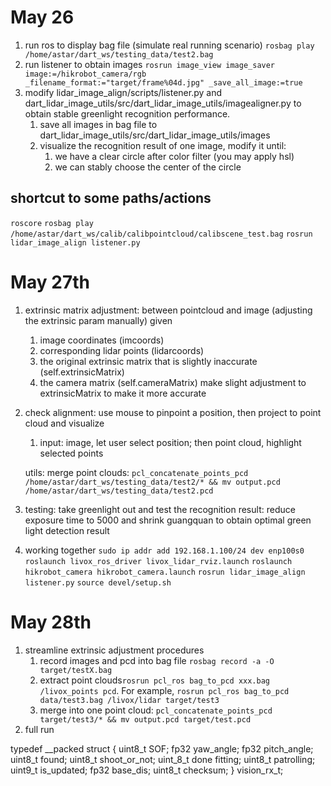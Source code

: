 # May 26
1. run ros to display bag file (simulate real running scenario)
    `rosbag play /home/astar/dart_ws/testing_data/test2.bag`
2. run listener to obtain images
    `rosrun image_view image_saver image:=/hikrobot_camera/rgb _filename_format:="target/frame%04d.jpg" _save_all_image:=true`
3. modify lidar_image_align/scripts/listener.py and dart_lidar_image_utils/src/dart_lidar_image_utils/imagealigner.py to obtain stable greenlight recognition performance.
    1. save all images in bag file to dart_lidar_image_utils/src/dart_lidar_image_utils/images
    2. visualize the recognition result of one image, modify it until:
        1. we have a clear circle after color filter (you may apply hsl)
        2. we can stably choose the center of the circle

## shortcut to some paths/actions

`roscore`
`rosbag play /home/astar/dart_ws/calib/calibpointcloud/calibscene_test.bag`
`rosrun lidar_image_align listener.py`

# May 27th
1. extrinsic matrix adjustment: between pointcloud and image (adjusting the extrinsic param manually)
    given 
    1. image coordinates (imcoords)
    2. corresponding lidar points (lidarcoords)
    3. the original extrinsic matrix that is slightly inaccurate (self.extrinsicMatrix)
    4. the camera matrix (self.cameraMatrix) 
    make slight adjustment to extrinsicMatrix to make it more accurate


    
    

2. check alignment: use mouse to pinpoint a position, then project to point cloud and visualize
    <!-- 1. input: pointcloud, points in pointcloud that is target, image
    2. output: overlaid image of point cloud (transformed using extrinsic matrix) and image -->
    1. input: image, let user select position; then point cloud, highlight selected points

    utils: merge point clouds: `pcl_concatenate_points_pcd /home/astar/dart_ws/testing_data/test2/* && mv output.pcd /home/astar/dart_ws/testing_data/test2.pcd`

3. testing: take greenlight out and test the recognition
    result: reduce exposure time to 5000 and shrink guangquan to obtain optimal green light detection result

4. working together
    `sudo ip addr add 192.168.1.100/24 dev enp100s0`
    `roslaunch livox_ros_driver livox_lidar_rviz.launch`
    `roslaunch hikrobot_camera hikrobot_camera.launch`
    `rosrun lidar_image_align listener.py`
    `source devel/setup.sh`

# May 28th
1. streamline extrinsic adjustment procedures
    1. record images and pcd into bag file `rosbag record -a -O target/testX.bag`
    2. extract point clouds`rosrun pcl_ros bag_to_pcd xxx.bag /livox_points pcd`. For example, `rosrun pcl_ros bag_to_pcd data/test3.bag /livox/lidar target/test3`
    3. merge into one point cloud: `pcl_concatenate_points_pcd target/test3/* && mv output.pcd target/test.pcd`
2. full run

typedef __packed struct
{
    uint8_t SOF;
    fp32 yaw_angle;
    fp32 pitch_angle;
    uint8_t found;
    uint8_t shoot_or_not;
    uint_8_t done fitting;
    uint8_t patrolling;
    uint9_t is_updated;
    fp32 base_dis;
    uint8_t checksum;
} vision_rx_t;
